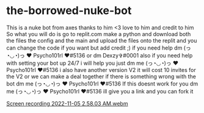 # the-borrowed-nuke-bot
This is a nuke bot from axes thanks to him &lt;3 love to him and credit to him
So what you will do is go to replit.com make a python and download both the files the config and the main and upload the files onto the replit 
and you can change the code if you want but add credit ;) 
if you need help dm (っ◔◡◔)っ ♥ Psycho101rl ♥#5136 or dm Dexzy✞#0001
also if you need help with setting your bot up 24/7 i will help you just dm me (っ◔◡◔)っ ♥ Psycho101rl ♥#5136 i also have another version V2
it will cost 10 invites for the V2 or we can make a deal together if there is something wrong with the bot dm me (っ◔◡◔)っ ♥ Psycho101rl ♥#5136
If this doesnt work for you dm me (っ◔◡◔)っ ♥ Psycho101rl ♥#5136 ill give you a link and you can fork it




[Screen recording 2022-11-05 2.58.03 AM.webm](https://user-images.githubusercontent.com/117510114/200114228-b170d056-8363-4055-abf8-3faea5efa0db.webm)



